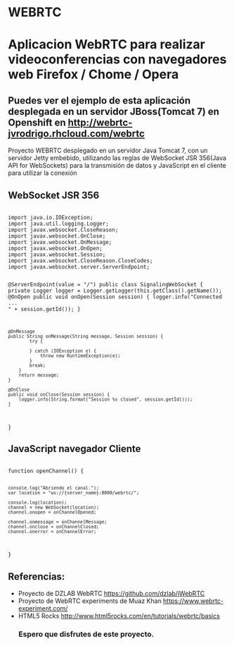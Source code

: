 # WEBRTC
<h1>Aplicacion WebRTC para realizar videoconferencias con navegadores web Firefox / Chome / Opera</h1>

<h2>Puedes ver el ejemplo de esta aplicación desplegada en un servidor JBoss(Tomcat 7) en <strong>Openshift</strong>
en <a href="http://webrtc-jvrodrigo.rhcloud.com/webrtc/index.jsp">http://webrtc-jvrodrigo.rhcloud.com/webrtc</a></h2>

<p>Proyecto WEBRTC desplegado en un servidor Java Tomcat 7, con un servidor Jetty embebido, utilizando las reglas de WebSocket JSR 356(Java API for WebSockets) para la transmisión de datos y JavaScript en el cliente para utilizar
la conexión </p>

<h2>WebSocket JSR 356</h2>
<code>
import java.io.IOException;
import java.util.logging.Logger;
import javax.websocket.CloseReason;
import javax.websocket.OnClose;
import javax.websocket.OnMessage;
import javax.websocket.OnOpen;
import javax.websocket.Session;
import javax.websocket.CloseReason.CloseCodes;
import javax.websocket.server.ServerEndpoint;

@ServerEndpoint(value = "/")
public class SignalingWebSocket {
	private Logger logger = Logger.getLogger(this.getClass().getName());
	@OnOpen
	public void onOpen(Session session) {
		logger.info("Connected ... " + session.getId());
	}

	@OnMessage
	public String onMessage(String message, Session session) {
            try {
                
            } catch (IOException e) {
                throw new RuntimeException(e);
            }
            break;
        }
        return message;
    }
 
    @OnClose
    public void onClose(Session session) {
        logger.info(String.format("Session %s closed", session.getId()));
    }
}
</code>
<h2>JavaScript navegador Cliente</h2>
<code>
function openChannel() {
		
	console.log("Abriendo el canal.");
	var location = "ws://{server_name}:8000/webrtc/";

	console.log(location);
	channel = new WebSocket(location);
	channel.onopen = onChannelOpened;
	
	channel.onmessage = onChannelMessage;
	channel.onclose = onChannelClosed;
	channel.onerror = onChannelError;
}
</code>
<h2>Referencias:</h2>
<ul>
<li>Proyecto de DZLAB WebRTC <a href="https://github.com/dzlab/jWebRTC">https://github.com/dzlab/jWebRTC</a></li>
<li>Proyecto de WebRTC experiments de Muaz Khan <a href="https://www.webrtc-experiment.com/">https://www.webrtc-experiment.com/</a></li>
<li>HTML5 Rocks <a href="http://www.html5rocks.com/en/tutorials/webrtc/basics">http://www.html5rocks.com/en/tutorials/webrtc/basics</a></li>
<h3>Espero que disfrutes de este proyecto.</h3>
